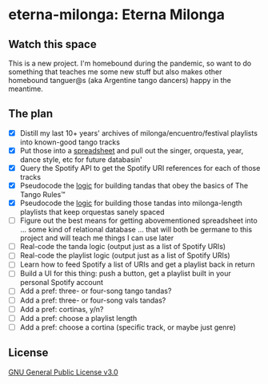 # eterna-milonga: Eterna Milonga

## Watch this space
This is a new project. I'm homebound during the pandemic, so want to do something that teaches me some new stuff but also makes other homebound tanguer@s (aka Argentine tango dancers) happy in the meantime.

## The plan

- [x] Distill my last 10+ years' archives of milonga/encuentro/festival playlists into known-good tango tracks
- [x] Put those into a [spreadsheet](https://docs.google.com/spreadsheets/d/1Jngt-ChzwgPwuPkv4jmfI781nqLGEg2UC7Ef8NS_eBg/edit?usp=sharing) and pull out the singer, orquesta, year, dance style, etc for future databasin'
- [x] Query the Spotify API to get the Spotify URI references for each of those tracks
- [x] Pseudocode the [logic](https://github.com/jessicaschilling/eterna-milonga/issues/2) for building tandas that obey the basics of The Tango Rules™
- [x] Pseudocode the [logic](https://github.com/jessicaschilling/eterna-milonga/issues/3) for building those tandas into milonga-length playlists that keep orquestas sanely spaced
- [ ] Figure out the best means for getting abovementioned spreadsheet into ... some kind of relational database ... that will both be germane to this project and will teach me things I can use later
- [ ] Real-code the tanda logic (output just as a list of Spotify URIs)
- [ ] Real-code the playlist logic (output just as a list of Spotify URIs)
- [ ] Learn how to feed Spotify a list of URIs and get a playlist back in return
- [ ] Build a UI for this thing: push a button, get a playlist built in your personal Spotify account
- [ ] Add a pref: three- or four-song tango tandas?
- [ ] Add a pref: three- or four-song vals tandas?
- [ ] Add a pref: cortinas, y/n?
- [ ] Add a pref: choose a playlist length
- [ ] Add a pref: choose a cortina (specific track, or maybe just genre)

## License

[GNU General Public License v3.0](LICENSE.md)

